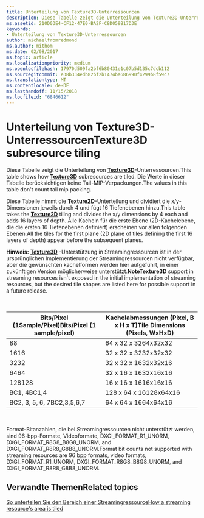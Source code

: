 ```yaml
---
title: Unterteilung von Texture3D-Unterressourcen
description: Diese Tabelle zeigt die Unterteilung von Texture3D-Unterressourcen.
ms.assetid: 210D03E4-CF12-47E0-BA2F-C8D059B17D3E
keywords:
- Unterteilung von Texture3D-Unterressourcen
author: michaelfromredmond
ms.author: mithom
ms.date: 02/08/2017
ms.topic: article
ms.localizationpriority: medium
ms.openlocfilehash: 17970d509fa2bf6b80431e1c07b5d135c7dcb112
ms.sourcegitcommit: e38b334edb82bf2b1474ba686990f4299b8f59c7
ms.translationtype: MT
ms.contentlocale: de-DE
ms.lasthandoff: 11/15/2018
ms.locfileid: "6846612"
---
```

# <a name="texture3d-subresource-tiling"></a><span data-ttu-id="36b6d-104">Unterteilung von Texture3D-Unterressourcen</span><span class="sxs-lookup"><span data-stu-id="36b6d-104">Texture3D subresource tiling</span></span>


<span data-ttu-id="36b6d-105">Diese Tabelle zeigt die Unterteilung von [**Texture3D**](https://msdn.microsoft.com/library/windows/desktop/ff471562)-Unterressourcen.</span><span class="sxs-lookup"><span data-stu-id="36b6d-105">This table shows how [**Texture3D**](https://msdn.microsoft.com/library/windows/desktop/ff471562) subresources are tiled.</span></span> <span data-ttu-id="36b6d-106">Die Werte in dieser Tabelle berücksichtigen keine Tail-MIP-Verpackungen.</span><span class="sxs-lookup"><span data-stu-id="36b6d-106">The values in this table don't count tail mip packing.</span></span>

<span data-ttu-id="36b6d-107">Diese Tabelle nimmt die [**Texture2D**](https://msdn.microsoft.com/library/windows/desktop/ff471525)-Unterteilung und dividiert die x/y-Dimensionen jeweils durch 4 und fügt 16 Tiefenebenen hinzu.</span><span class="sxs-lookup"><span data-stu-id="36b6d-107">This table takes the [**Texture2D**](https://msdn.microsoft.com/library/windows/desktop/ff471525) tiling and divides the x/y dimensions by 4 each and adds 16 layers of depth.</span></span> <span data-ttu-id="36b6d-108">Alle Kacheln für die erste Ebene (2D-Kachelebene, die die ersten 16 Tiefenebenen definiert) erscheinen vor allen folgenden Ebenen.</span><span class="sxs-lookup"><span data-stu-id="36b6d-108">All the tiles for the first plane (2D plane of tiles defining the first 16 layers of depth) appear before the subsequent planes.</span></span>

<span data-ttu-id="36b6d-109">**Hinweis:** [**Texture3D**](https://msdn.microsoft.com/library/windows/desktop/ff471562) -Unterstützung in Streamingressourcen ist in der ursprünglichen Implementierung der Streamingressourcen nicht verfügbar, aber die gewünschten kachelformen werden hier aufgeführt, in einer zukünftigen Version möglicherweise unterstützt.</span><span class="sxs-lookup"><span data-stu-id="36b6d-109">**Note**[**Texture3D**](https://msdn.microsoft.com/library/windows/desktop/ff471562) support in streaming resources isn't exposed in the initial implementation of streaming resources, but the desired tile shapes are listed here for possible support in a future release.</span></span>

 

| <span data-ttu-id="36b6d-110">Bits/Pixel (1Sample/Pixel)</span><span class="sxs-lookup"><span data-stu-id="36b6d-110">Bits/Pixel (1 sample/pixel)</span></span> | <span data-ttu-id="36b6d-111">Kachelabmessungen (Pixel, B x H x T)</span><span class="sxs-lookup"><span data-stu-id="36b6d-111">Tile Dimensions (Pixels, WxHxD)</span></span> |
|-----------------------------|---------------------------------|
| <span data-ttu-id="36b6d-112">8</span><span class="sxs-lookup"><span data-stu-id="36b6d-112">8</span></span>                           | <span data-ttu-id="36b6d-113">64 x 32 x 32</span><span class="sxs-lookup"><span data-stu-id="36b6d-113">64x32x32</span></span>                        |
| <span data-ttu-id="36b6d-114">16</span><span class="sxs-lookup"><span data-stu-id="36b6d-114">16</span></span>                          | <span data-ttu-id="36b6d-115">32 x 32 x 32</span><span class="sxs-lookup"><span data-stu-id="36b6d-115">32x32x32</span></span>                        |
| <span data-ttu-id="36b6d-116">32</span><span class="sxs-lookup"><span data-stu-id="36b6d-116">32</span></span>                          | <span data-ttu-id="36b6d-117">32 x 32 x 16</span><span class="sxs-lookup"><span data-stu-id="36b6d-117">32x32x16</span></span>                        |
| <span data-ttu-id="36b6d-118">64</span><span class="sxs-lookup"><span data-stu-id="36b6d-118">64</span></span>                          | <span data-ttu-id="36b6d-119">32 x 16 x 16</span><span class="sxs-lookup"><span data-stu-id="36b6d-119">32x16x16</span></span>                        |
| <span data-ttu-id="36b6d-120">128</span><span class="sxs-lookup"><span data-stu-id="36b6d-120">128</span></span>                         | <span data-ttu-id="36b6d-121">16 x 16 x 16</span><span class="sxs-lookup"><span data-stu-id="36b6d-121">16x16x16</span></span>                        |
| <span data-ttu-id="36b6d-122">BC1, 4</span><span class="sxs-lookup"><span data-stu-id="36b6d-122">BC1,4</span></span>                       | <span data-ttu-id="36b6d-123">128 x 64 x 16</span><span class="sxs-lookup"><span data-stu-id="36b6d-123">128x64x16</span></span>                       |
| <span data-ttu-id="36b6d-124">BC2, 3, 5, 6, 7</span><span class="sxs-lookup"><span data-stu-id="36b6d-124">BC2,3,5,6,7</span></span>                 | <span data-ttu-id="36b6d-125">64 x 64 x 16</span><span class="sxs-lookup"><span data-stu-id="36b6d-125">64x64x16</span></span>                        |

 

<span data-ttu-id="36b6d-126">Format-Bitanzahlen, die bei Streamingressourcen nicht unterstützt werden, sind 96-bpp-Formate, Videoformate, DXGI\_FORMAT\_R1\_UNORM, DXGI\_FORMAT\_R8G8\_B8G8\_UNORM, and DXGI\_FORMAT\_R8R8\_G8B8\_UNORM.</span><span class="sxs-lookup"><span data-stu-id="36b6d-126">Format bit counts not supported with streaming resources are 96 bpp formats, video formats, DXGI\_FORMAT\_R1\_UNORM, DXGI\_FORMAT\_R8G8\_B8G8\_UNORM, and DXGI\_FORMAT\_R8R8\_G8B8\_UNORM.</span></span>

## <a name="span-idrelated-topicsspanrelated-topics"></a><span data-ttu-id="36b6d-127"><span id="related-topics"></span>Verwandte Themen</span><span class="sxs-lookup"><span data-stu-id="36b6d-127"><span id="related-topics"></span>Related topics</span></span>


[<span data-ttu-id="36b6d-128">So unterteilen Sie den Bereich einer Streamingressource</span><span class="sxs-lookup"><span data-stu-id="36b6d-128">How a streaming resource's area is tiled</span></span>](how-a-streaming-resource-s-area-is-tiled.md)

 

 




